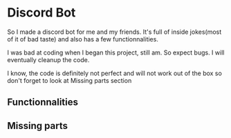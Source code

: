# Discord Bot



So I made a discord bot for me and my friends. It's full of inside jokes(most of it of bad taste) and also has a few functionnalities.

I was bad at coding when I began this project, still am. So expect bugs. I will eventually cleanup the code. 

I know, the code is definitely not perfect and will not work out of the box so don't forget to look at Missing parts section

## Functionnalities


## Missing parts



